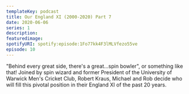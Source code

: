 ```yaml
---
templateKey: podcast
title: Our England XI (2000-2020) Part 7
date: 2020-06-06
series: 1
description: 
featuredimage: 
spotifyURI: spotify:episode:1Fo77kk4F3lMLVfezo55ve
episode: 10
---
```

"Behind every great side, there's a great...spin bowler", or something like that! Joined by spin wizard and former President of the University of Warwick Men's Cricket Club, Robert Kraus, Michael and Rob decide who will fill this pivotal position in their England XI of the past 20 years.